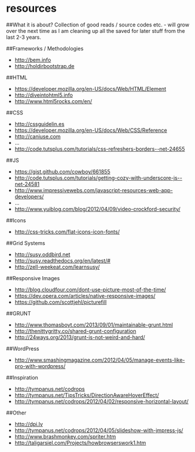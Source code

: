 resources
=========

##What it is about?
Collection of good reads / source codes etc. - will grow over the next time as I am cleaning up all the saved for later stuff from the last 2-3 years.

##Frameworks / Methodologies
- http://bem.info
- http://holdirbootstrap.de

##HTML
- https://developer.mozilla.org/en-US/docs/Web/HTML/Element
- http://diveintohtml5.info
- http://www.html5rocks.com/en/

##CSS
- http://cssguidelin.es
- https://developer.mozilla.org/en-US/docs/Web/CSS/Reference
- http://caniuse.com
- ...
- http://code.tutsplus.com/tutorials/css-refreshers-borders--net-24655

##JS
- https://gist.github.com/cowboy/661855
- http://code.tutsplus.com/tutorials/getting-cozy-with-underscore-js--net-24581
- http://www.impressivewebs.com/javascript-resources-web-app-developers/
- ...
- http://www.yuiblog.com/blog/2012/04/09/video-crockford-security/

##Icons
- http://css-tricks.com/flat-icons-icon-fonts/

##Grid Systems
- http://susy.oddbird.net
- http://susy.readthedocs.org/en/latest/#
- http://zell-weekeat.com/learnsusy/

##Responsive Images
- http://blog.cloudfour.com/dont-use-picture-most-of-the-time/
- https://dev.opera.com/articles/native-responsive-images/
- https://github.com/scottjehl/picturefill

##GRUNT
- http://www.thomasboyt.com/2013/09/01/maintainable-grunt.html
- http://thenittygritty.co/shared-grunt-configuration
- http://24ways.org/2013/grunt-is-not-weird-and-hard/

##WordPress
- http://www.smashingmagazine.com/2012/04/05/manage-events-like-pro-with-wordpress/

##Inspiration
- http://tympanus.net/codrops
- http://tympanus.net/TipsTricks/DirectionAwareHoverEffect/
- http://tympanus.net/codrops/2012/04/02/responsive-horizontal-layout/

##Other
- http://dpi.lv
- http://tympanus.net/codrops/2012/04/05/slideshow-with-jmpress-js/
- http://www.brashmonkey.com/spriter.htm
- http://taligarsiel.com/Projects/howbrowserswork1.htm